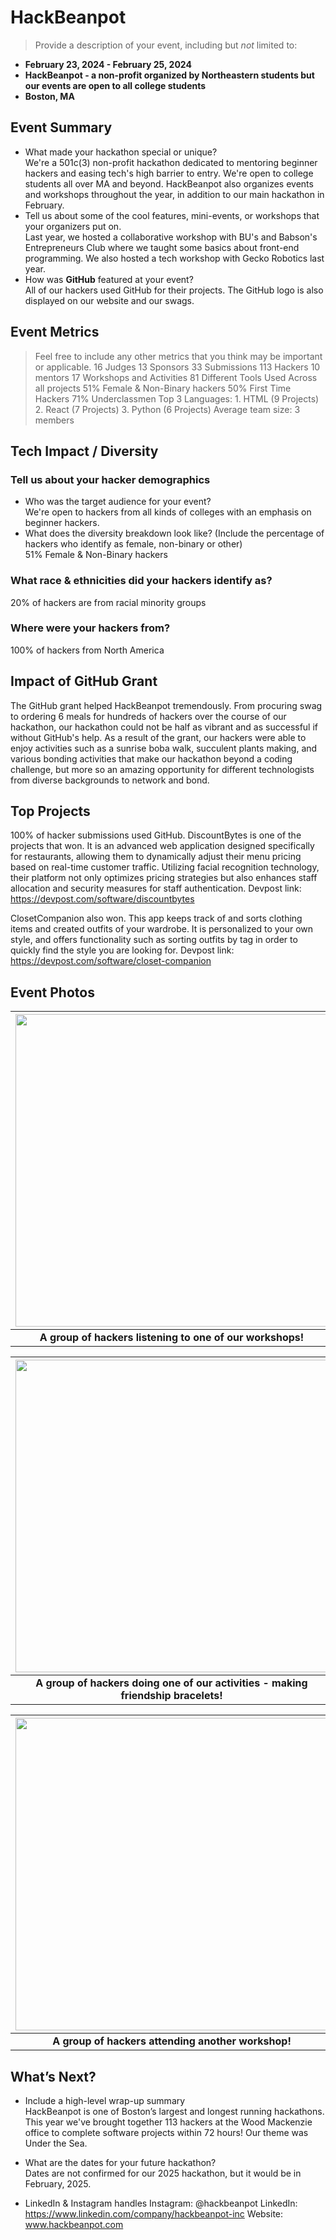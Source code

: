 

# HackBeanpot
> Provide a description of your event, including but _not_ limited to: <br>
 - **February 23, 2024 - February 25, 2024** 
 - **HackBeanpot - a non-profit organized by Northeastern students but our events are open to all college students**
 - **Boston, MA**  

## Event Summary

- What made your hackathon special or unique? <br> 
We're a 501c(3) non-profit hackathon dedicated to mentoring beginner hackers and easing tech's high barrier to entry. We're open to college students all over MA and beyond. HackBeanpot also organizes events and workshops throughout the year, in addition to our main hackathon in February.
- Tell us about some of the cool features, mini-events, or workshops that your organizers put on. <br>
Last year, we hosted a collaborative workshop with BU's and Babson's Entrepreneurs Club where we taught some basics about front-end programming.
We also hosted a tech workshop with Gecko Robotics last year.
- How was **GitHub** featured at your event? <br> 
All of our hackers used GitHub for their projects. The GitHub logo is also displayed on our website and our swags.


## Event Metrics 
> Feel free to include any other metrics that you think may be important or applicable. 
16 Judges
13 Sponsors
33 Submissions
113 Hackers
10 mentors
17 Workshops and Activities
81 Different Tools Used Across all projects
51% Female & Non-Binary hackers
50% First Time Hackers
71% Underclassmen
Top 3 Languages: 1. HTML (9 Projects) 2. React (7 Projects) 3. Python (6 Projects)
Average team size: 3 members

## Tech Impact / Diversity 

### Tell us about your hacker demographics
 - Who was the target audience for your event? <br> 
 We're open to hackers from all kinds of colleges with an emphasis on beginner hackers.
 - What does the diversity breakdown look like? (Include the percentage of hackers who identify as female, non-binary or other) <br>
 51% Female & Non-Binary hackers

### What race & ethnicities did your hackers identify as?
20% of hackers are from racial minority groups


### Where were your hackers from?
100% of hackers from North America

## Impact of GitHub Grant
The GitHub grant helped HackBeanpot tremendously. From procuring swag to ordering 6 meals for hundreds of hackers over the course of our hackathon, our hackathon could not be half as vibrant and as successful if without GitHub's help. 
As a result of the grant, our hackers were able to enjoy activities such as a sunrise boba walk, succulent plants making, and various bonding activities that make our hackathon beyond a coding challenge, but more so an amazing opportunity for different technologists from diverse backgrounds to network and bond.

## Top Projects
100% of hacker submissions used GitHub.
DiscountBytes is one of the projects that won. It is an advanced web application designed specifically for restaurants, allowing them to dynamically adjust their menu pricing based on real-time customer traffic. Utilizing facial recognition technology, their platform not only optimizes pricing strategies but also enhances staff allocation and security measures for staff authentication. 
Devpost link: https://devpost.com/software/discountbytes

ClosetCompanion also won.
This app keeps track of and sorts clothing items and created outfits of your wardrobe. It is personalized to your own style, and offers functionality such as sorting outfits by tag in order to quickly find the style you are looking for.
Devpost link: https://devpost.com/software/closet-companion

## Event Photos

| <img src="https://drive.google.com/drive/u/0/folders/12yWeRO_oTkcNUr6wa6xDjZ68YLcx31FC" width="500" height="auto"> |
|:--:|
| <b> A group of hackers listening to one of our workshops! </b>|

| <img src="https://drive.google.com/file/d/1w_nzVTrP1SFb3Tjz_9TgXMHHAQMvDLHL/view?usp=sharing" width="500" height="auto"> |
|:--:|
| <b> A group of hackers doing one of our activities - making friendship bracelets! </b>|

| <img src="https://drive.google.com/drive/u/0/folders/12yWeRO_oTkcNUr6wa6xDjZ68YLcx31FC" width="500" height="auto"> |
|:--:|
| <b> A group of hackers attending another workshop! </b>|

## What’s Next?
- Include a high-level wrap-up summary <br>
HackBeanpot is one of Boston’s largest and longest running hackathons. This year we've brought together 113 hackers at the Wood Mackenzie office to complete software projects within 72 hours! Our theme was Under the Sea.

- What are the dates for your future hackathon? <br>
Dates are not confirmed for our 2025 hackathon, but it would be in February, 2025.

- LinkedIn & Instagram handles 
Instagram: @hackbeanpot
LinkedIn: https://www.linkedin.com/company/hackbeanpot-inc
Website: www.hackbeanpot.com
